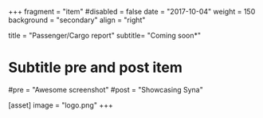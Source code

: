 +++
fragment = "item"
#disabled = false
date = "2017-10-04"
weight = 150
background = "secondary"
align = "right"

title = "Passenger/Cargo report"
subtitle= "Coming soon*"

# Subtitle pre and post item
#pre = "Awesome screenshot"
#post = "Showcasing Syna"

[asset]
  image = "logo.png"
+++
